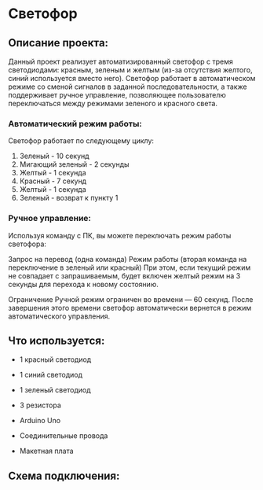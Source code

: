 # Светофор #

## Описание проекта: ##

Данный проект реализует автоматизированный светофор с тремя светодиодами: красным, зеленым и желтым (из-за отсутствия желтого, синий используется вместо него). Светофор работает в автоматическом режиме со сменой сигналов в заданной последовательности, а также поддерживает ручное управление, позволяющее пользователю переключаться между режимами зеленого и красного света.

### Автоматический режим работы: ###

Светофор работает по следующему циклу:

1. Зеленый - 10 секунд
2. Мигающий зеленый - 2 секунды
3. Желтый - 1 секунда
4. Красный - 7 секунд
5. Желтый - 1 секунда
6. Зеленый - возврат к пункту 1

### Ручное управление: ###
Используя команду с ПК, вы можете переключать режим работы светофора:

Запрос на перевод (одна команда)
Режим работы (вторая команда на переключение в зеленый или красный)
При этом, если текущий режим не совпадает с запрашиваемым, будет включен желтый режим на 3 секунды для перехода к новому состоянию.

Ограничение
Ручной режим ограничен во времени — 60 секунд. После завершения этого времени светофор автоматически вернется в режим автоматического управления.

## Что используется: ##

- 1 красный светодиод

- 1 синий светодиод

- 1 зеленый светодиод
  
- 3 резистора
 
- Arduino Uno
 
- Соединительные провода
  
- Макетная плата

## Схема подключения: ##
